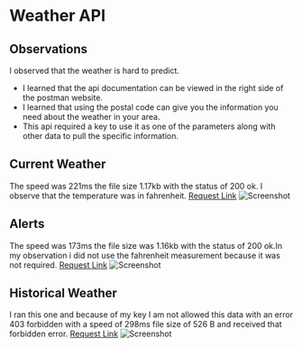 # Weather API
## Observations
I observed that the weather is hard to predict.
- I learned that the api documentation can be viewed in the right side of the postman website.
- I learned that using the postal code can give you the information you need about the weather in your area.
- This api required a key to use it as one of the parameters along with other data to pull the specific information.

## Current Weather
The speed was 221ms the file size 1.17kb with the status of 200 ok. I observe that the temperature was in fahrenheit.
[Request Link](https://web.postman.co/workspace/My-Workspace~d72cb444-ecce-453b-8b36-f2943e24ce6f/request/37930810-ac12014b-6279-4c0b-b2b5-e3ec7da099a3?action=share&source=copy-link&creator=37930810&active-environment=d999b440-127f-4229-b1cd-6bd0b071f762)
![Screenshot](https://res.cloudinary.com/dyzxyc6e9/image/upload/v1724809764/Screenshot_2024-08-27_204731_bjmx3y.png)

## Alerts
The speed was 173ms the file size was 1.16kb with the status of 200 ok.In my observation i did not use the fahrenheit measurement because it was not required.
[Request Link](https://web.postman.co/workspace/My-Workspace~d72cb444-ecce-453b-8b36-f2943e24ce6f/request/37930810-c5cb3e73-0170-4814-bbc1-003216e516a7?action=share&source=copy-link&creator=37930810&active-environment=d999b440-127f-4229-b1cd-6bd0b071f762)
![Screenshot](https://res.cloudinary.com/dyzxyc6e9/image/upload/v1724809764/Screenshot_2024-08-27_204759_sizs8m.png)

## Historical Weather
I ran this one and because of my key I am not allowed this data with an error 403 forbidden with a speed of 298ms file size of 526 B and received that forbidden error.
[Request Link](https://web.postman.co/workspace/My-Workspace~d72cb444-ecce-453b-8b36-f2943e24ce6f/request/37930810-88911cdc-93da-41fb-a5bd-a434eda51030?action=share&source=copy-link&creator=37930810&active-environment=d999b440-127f-4229-b1cd-6bd0b071f762)
![Screenshot](https://res.cloudinary.com/dyzxyc6e9/image/upload/v1724809764/Screenshot_2024-08-27_204831_fjeh13.png)